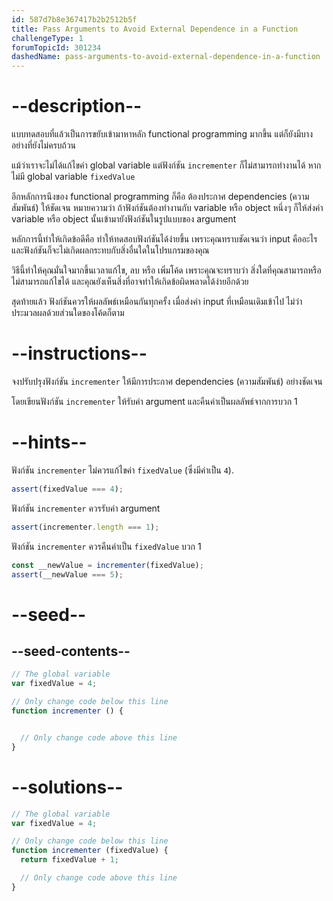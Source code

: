 ```yaml
---
id: 587d7b8e367417b2b2512b5f
title: Pass Arguments to Avoid External Dependence in a Function
challengeType: 1
forumTopicId: 301234
dashedName: pass-arguments-to-avoid-external-dependence-in-a-function
---
```


# --description--

แบบทดสอบที่แล้วเป็นการขยับเข้ามาหาหลัก functional programming มากขึ้น แต่ก็ยังมีบางอย่างที่ยังไม่ครบถ้วน

แม้ว่าเราจะไม่ได้แก้ไขค่า global variable แต่ฟังก์ชัน `incrementer` ก็ไม่สามารถทำงานได้ หากไม่มี global variable `fixedValue`

อีกหลักการนึงของ functional programming ก็คือ ต้องประกาศ dependencies (ความสัมพันธ์) ให้ชัดเจน หมายความว่า ถ้าฟังก์ชันต้องทำงานกับ variable หรือ object หนึ่งๆ ก็ให้ส่งค่า variable หรือ object นั้นเข้ามายังฟังก์ชันในรูปแบบของ argument

หลักการนี้ทำให้เกิดข้อดีคือ ทำให้ทดสอบฟังก์ชันได้ง่ายขึ้น เพราะคุณทราบชัดเจนว่า input คืออะไร และฟังก์ชันก็จะไม่เกิดผลกระทบกับสิ่งอื่นใดในโปรแกรมของคุณ

วิธีนี้ทำให้คุณมั่นใจมากขึ้นเวลาแก้ไข, ลบ หรือ เพิ่มโค้ด เพราะคุณจะทราบว่า สิ่งใดที่คุณสามารถหรือไม่สามารถแก้ไขได้ และคุณยังเห็นสิ่งที่อาจทำให้เกิดข้อผิดพลาดได้ง่ายอีกด้วย

สุดท้ายแล้ว ฟังก์ชันควรให้ผลลัพธ์เหมือนกันทุกครั้ง เมื่อส่งค่า input ที่เหมือนเดิมเข้าไป ไม่ว่าประมวลผลด้วยส่วนใดของโค้ดก็ตาม

# --instructions--

จงปรับปรุงฟังก์ชัน `incrementer` ให้มีการประกาศ dependencies (ความสัมพันธ์) อย่างชัดเจน

โดยเขียนฟังก์ชัน `incrementer` ให้รับค่า argument และคืนค่าเป็นผลลัพธ์จากการบวก 1

# --hints--

ฟังก์ชัน `incrementer` ไม่ควรแก้ไขค่า `fixedValue` (ซึ่งมีค่าเป็น `4`).

```js
assert(fixedValue === 4);
```

ฟังก์ชัน `incrementer` ควรรับค่า argument

```js
assert(incrementer.length === 1);
```

ฟังก์ชัน `incrementer` ควรคืนค่าเป็น `fixedValue` บวก 1

```js
const __newValue = incrementer(fixedValue);
assert(__newValue === 5);
```

# --seed--

## --seed-contents--

```js
// The global variable
var fixedValue = 4;

// Only change code below this line
function incrementer () {


  // Only change code above this line
}
```

# --solutions--

```js
// The global variable
var fixedValue = 4;

// Only change code below this line
function incrementer (fixedValue) {
  return fixedValue + 1;

  // Only change code above this line
}

  
```
